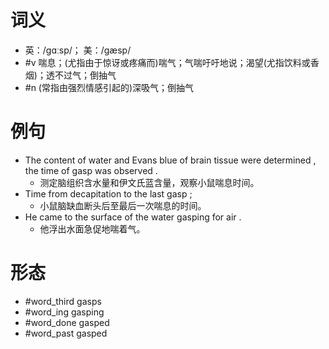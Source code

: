# 词义
- 英：/ɡɑːsp/； 美：/ɡæsp/
- #v 喘息；(尤指由于惊讶或疼痛而)喘气；气喘吁吁地说；渴望(尤指饮料或香烟)；透不过气；倒抽气
- #n (常指由强烈情感引起的)深吸气；倒抽气
# 例句
- The content of water and Evans blue of brain tissue were determined , the time of gasp was observed .
	- 测定脑组织含水量和伊文氏蓝含量，观察小鼠喘息时间。
- Time from decapitation to the last gasp ;
	- 小鼠脑缺血断头后至最后一次喘息的时间。
- He came to the surface of the water gasping for air .
	- 他浮出水面急促地喘着气。
# 形态
- #word_third gasps
- #word_ing gasping
- #word_done gasped
- #word_past gasped
